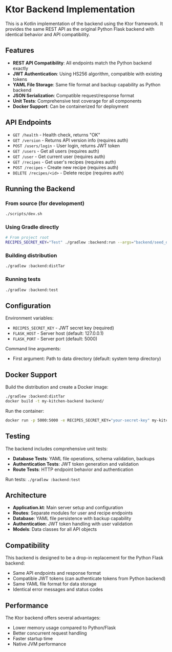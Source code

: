 # Ktor Backend Implementation

This is a Kotlin implementation of the backend using the Ktor framework. It provides the same REST API as the original Python Flask backend with identical behavior and API compatibility.

## Features

- **REST API Compatibility**: All endpoints match the Python backend exactly
- **JWT Authentication**: Using HS256 algorithm, compatible with existing tokens
- **YAML File Storage**: Same file format and backup capability as Python backend
- **JSON Serialization**: Compatible request/response format
- **Unit Tests**: Comprehensive test coverage for all components
- **Docker Support**: Can be containerized for deployment

## API Endpoints

- `GET /health` - Health check, returns "OK"
- `GET /version` - Returns API version info (requires auth)
- `POST /users/login` - User login, returns JWT token
- `GET /users` - Get all users (requires auth)
- `GET /user` - Get current user (requires auth)
- `GET /recipes` - Get user's recipes (requires auth)
- `POST /recipes` - Create new recipe (requires auth)
- `DELETE /recipes/<id>` - Delete recipe (requires auth)

## Running the Backend

### From source (for development)
```bash
./scripts/dev.sh
```

### Using Gradle directly
```bash
# From project root
RECIPES_SECRET_KEY="Test" ./gradlew :backend:run --args="backend/seed_data"
```

### Building distribution
```bash
./gradlew :backend:distTar
```

### Running tests
```bash
./gradlew :backend:test
```

## Configuration

Environment variables:
- `RECIPES_SECRET_KEY` - JWT secret key (required)
- `FLASK_HOST` - Server host (default: 127.0.0.1)
- `FLASK_PORT` - Server port (default: 5000)

Command line arguments:
- First argument: Path to data directory (default: system temp directory)

## Docker Support

Build the distribution and create a Docker image:

```bash
./gradlew :backend:distTar
docker build -t my-kitchen-backend backend/
```

Run the container:
```bash
docker run -p 5000:5000 -e RECIPES_SECRET_KEY="your-secret-key" my-kitchen-backend
```

## Testing

The backend includes comprehensive unit tests:

- **Database Tests**: YAML file operations, schema validation, backups
- **Authentication Tests**: JWT token generation and validation
- **Route Tests**: HTTP endpoint behavior and authentication

Run tests: `./gradlew :backend:test`

## Architecture

- **Application.kt**: Main server setup and configuration
- **Routes**: Separate modules for user and recipe endpoints
- **Database**: YAML file persistence with backup capability
- **Authentication**: JWT token handling with user validation
- **Models**: Data classes for all API objects

## Compatibility

This backend is designed to be a drop-in replacement for the Python Flask backend:

- Same API endpoints and response format
- Compatible JWT tokens (can authenticate tokens from Python backend)
- Same YAML file format for data storage
- Identical error messages and status codes

## Performance

The Ktor backend offers several advantages:
- Lower memory usage compared to Python/Flask
- Better concurrent request handling
- Faster startup time
- Native JVM performance